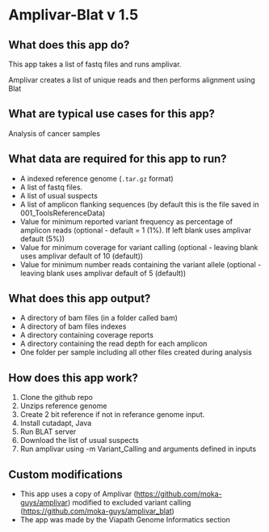 # Amplivar-Blat v 1.5

## What does this app do?
This app takes a list of fastq files and runs amplivar.

Amplivar creates a list of unique reads and then performs alignment using Blat

## What are typical use cases for this app?
Analysis of cancer samples

## What data are required for this app to run?
* A indexed reference genome (`.tar.gz` format)
* A list of fastq files.
* A list of usual suspects
* A list of amplicon flanking sequences (by default this is the file saved in 001_ToolsReferenceData)
* Value for minimum reported variant frequency as percentage of amplicon reads (optional - default = 1 (1%). If left blank uses amplivar default (5%))
* Value for minimum coverage for variant calling (optional - leaving blank uses amplivar default of 10 (default))
* Value for minimum number reads containing the variant allele (optional - leaving blank uses amplivar default of 5 (default))

## What does this app output?
* A directory of bam files (in a folder called bam)
* A directory of bam files indexes
* A directory containing coverage reports
* A directory containing the read depth for each amplicon
* One folder per sample including all other files created during analysis

## How does this app work?
1. Clone the github repo
2. Unzips reference genome
3. Create 2 bit reference if not in referance genome input.
4. Install cutadapt, Java
5. Run BLAT server
6. Download the list of usual suspects
7. Run amplivar using -m Variant_Calling and arguments defined in inputs

## Custom modifications
* This app uses a copy of Amplivar (https://github.com/moka-guys/amplivar) modified to excluded variant calling (https://github.com/moka-guys/amplivar_blat)
* The app was made by the Viapath Genome Informatics section 
